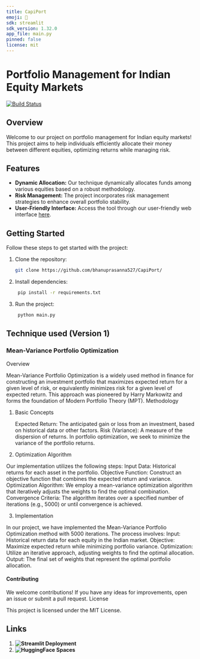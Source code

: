 ```yaml
---
title: CapiPort
emoji: 🤗
sdk: streamlit
sdk_version: 1.32.0
app_file: main.py
pinned: false
license: mit
---
```


# Portfolio Management for Indian Equity Markets
[![Build Status](https://github.com/bhanuprasanna527/CapiPort/actions/workflows/HF_sync_space.yml/badge.svg)](https://github.com/bhanuprasanna527/CapiPort/actions)


## Overview

Welcome to our project on portfolio management for Indian equity markets! This project aims to help individuals efficiently allocate their money between different equities, optimizing returns while managing risk.

## Features

- **Dynamic Allocation:** Our technique dynamically allocates funds among various equities based on a robust methodology.
- **Risk Management:** The project incorporates risk management strategies to enhance overall portfolio stability.
- **User-Friendly Interface:** Access the tool through our user-friendly web interface [here](https://capiport.streamlit.app/).

## Getting Started

Follow these steps to get started with the project:

1. Clone the repository:

   ```bash
   git clone https://github.com/bhanuprasanna527/CapiPort/

2. Install dependencies:
   ```bash
    pip install -r requirements.txt

3. Run the project:
   ```bash
    python main.py

## Technique used (Version 1) 
###  Mean-Variance Portfolio Optimization
Overview

Mean-Variance Portfolio Optimization is a widely used method in finance for constructing an investment portfolio that maximizes expected return for a given level of risk, or equivalently minimizes risk for a given level of expected return. This approach was pioneered by Harry Markowitz and forms the foundation of Modern Portfolio Theory (MPT).
Methodology
1. Basic Concepts

    Expected Return: The anticipated gain or loss from an investment, based on historical data or other factors.
    Risk (Variance): A measure of the dispersion of returns. In portfolio optimization, we seek to minimize the variance of the portfolio returns.

2. Optimization Algorithm

Our implementation utilizes the following steps:
Input Data: Historical returns for each asset in the portfolio.
Objective Function: Construct an objective function that combines the expected return and variance.
Optimization Algorithm: We employ a mean-variance optimization algorithm that iteratively adjusts the weights to find the optimal combination.
Convergence Criteria: The algorithm iterates over a specified number of iterations (e.g., 5000) or until convergence is achieved.

3. Implementation

In our project, we have implemented the Mean-Variance Portfolio Optimization method with 5000 iterations. The process involves:
Input: Historical return data for each equity in the Indian market.
Objective: Maximize expected return while minimizing portfolio variance.
Optimization: Utilize an iterative approach, adjusting weights to find the optimal allocation.
Output: The final set of weights that represent the optimal portfolio allocation.

    
#### Contributing

We welcome contributions! If you have any ideas for improvements, open an issue or submit a pull request.
License

This project is licensed under the MIT License.

## Links
1. **![Streamlit Deployment](https://capiport.streamlit.app/)**
2. **![HuggingFace Spaces](https://huggingface.co/spaces/sankhyikii/CapiPort)**
